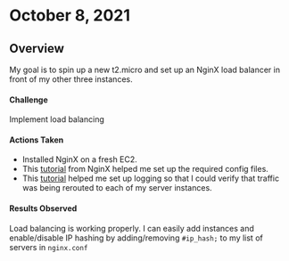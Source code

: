 # October 8, 2021
## Overview
My goal is to spin up a new t2.micro and set up an NginX load balancer in front of my other three instances.

#### Challenge
Implement load balancing

#### Actions Taken
- Installed NginX on a fresh EC2.
- This [tutorial](https://www.youtube.com/watch?v=a41jxGP9Ic8) from NginX helped me set up the required config files.
- This [tutorial](https://www.youtube.com/watch?v=v81CzSeiQjo) helped me set up logging so that I could verify that traffic was being rerouted to each of my server instances.

#### Results Observed
Load balancing is working properly. I can easily add instances and enable/disable IP hashing by adding/removing `#ip_hash;` to my list of servers in `nginx.conf`
